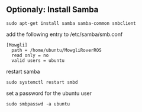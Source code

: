 ## Optionaly: Install Samba

```
sudo apt-get install samba samba-common smbclient
```

add the following entry to /etc/samba/smb.conf

```
[Mowgli]
  path = /home/ubuntu/MowgliRoverROS
  read only = no
  valid users = ubuntu
```

restart samba

```
sudo systemctl restart smbd
```

set a password for the ubuntu user

```
sudo smbpasswd -a ubuntu
```
